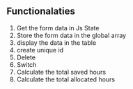 ## Functionalaties

1. Get the form data in Js State
2. Store the form data in the global array
3. display the data in the table
4. create unique id
5. Delete
6. Switch
7. Calculate the total saved hours
8. Calculate the total allocated hours
